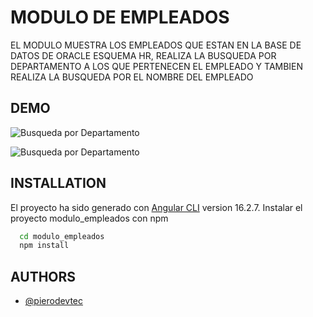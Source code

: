 # MODULO DE EMPLEADOS

EL MODULO MUESTRA LOS EMPLEADOS QUE ESTAN EN LA BASE DE DATOS DE ORACLE ESQUEMA HR, REALIZA LA BUSQUEDA POR DEPARTAMENTO A LOS QUE PERTENECEN EL EMPLEADO Y TAMBIEN REALIZA LA BUSQUEDA POR EL NOMBRE DEL EMPLEADO

## DEMO

![Busqueda por Departamento]([https://github.com/PieroDevTec/moduloEmpleado/src/assets/demo_departamento.PNG](https://github.com/PieroDevTec/moduloEmpleado/blob/master/src/assets/images/demo_departamento.PNG?raw=true))

![Busqueda por Departamento](src/assets/demo_empleado.PNG)

## INSTALLATION
El proyecto ha sido generado con  [Angular CLI](https://github.com/angular/angular-cli) version 16.2.7.
Instalar el proyecto modulo_empleados con npm

```bash
  cd modulo_empleados
  npm install
```
    
## AUTHORS

- [@pierodevtec](https://github.com/PieroDevTec/moduloEmpleado)



